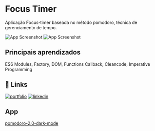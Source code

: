 # Focus Timer

Aplicação Focus-timer baseada no método pomodoro, técnica  de gerenciamento de tempo.

![App Screenshot](https://github.com/AlexJjunio/pomodoro-2.0-dark-mode/blob/main/github/pomodoro-mobile-light-mode.png)
![App Screenshot](https://github.com/AlexJjunio/pomodoro-2.0-dark-mode/blob/main/github/pomodoro-mobile-dark-mode.png)

## Principais aprendizados
ES6 Modules,
Factory,
DOM,
Functions Callback, 
Cleancode,
Imperative Programming

## 🔗 Links
[![portfolio](https://img.shields.io/badge/my_portfolio-000?style=for-the-badge&logo=ko-fi&logoColor=white)](https://github.com/AlexJjunio/pomodoro-2.0-dark-mode)
[![linkedin](https://img.shields.io/badge/linkedin-0A66C2?style=for-the-badge&logo=linkedin&logoColor=white)](https://www.linkedin.com/in/alex-junio-3a6b00214/)

## App

[pomodoro-2.0-dark-mode](https://alexjjunio.github.io/focus-timer/)
